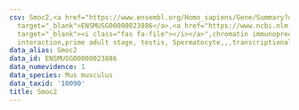 ```yaml
---
csv: Smoc2,<a href="https://www.ensembl.org/Homo_sapiens/Gene/Summary?db=core;g=ENSMUSG00000023886"
  target="_blank">ENSMUSG00000023886</a>,<a href="https://www.ncbi.nlm.nih.gov/pubmed/25450459"
  target="_blank"><i class="fas fa-file"></i></a>",chromatin immunoprecipitation assay,direct
  interaction,prime adult stage, testis, Spermatocyte,,,transcriptional regulation,
data_alias: Smoc2
data_id: ENSMUSG00000023886
data_numevidence: 1
data_species: Mus musculus
data_taxid: '10090'
title: Smoc2
---
```

